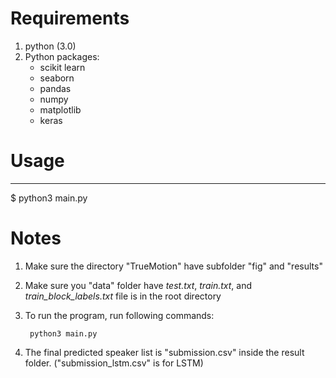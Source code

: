 **Requirements**
=============

1. python (3.0)
2. Python packages:
	- scikit learn
	- seaborn
	- pandas
	- numpy
	- matplotlib
	- keras


**Usage**
======

------------------------
$ python3 main.py


**Notes**
=====

1. Make sure the directory "TrueMotion" have subfolder "fig" and "results"
2. Make sure you "data" folder have *test.txt*, *train.txt*, and *train_block_labels.txt* file is in the root directory
3. To run the program, run following commands:

        python3 main.py
	
4. The final predicted speaker list is "submission.csv" inside the result folder. ("submission_lstm.csv" is for LSTM)
